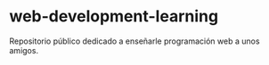 # web-development-learning

Repositorio público dedicado a enseñarle programación web a unos amigos.
